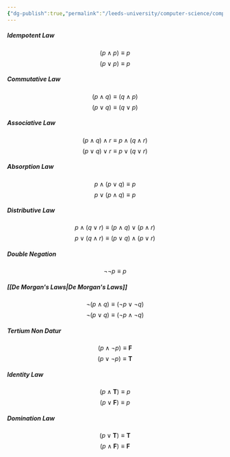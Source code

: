```yaml
---
{"dg-publish":true,"permalink":"/leeds-university/computer-science/compulsory-modules/fundamental-math-concepts/fundamentals-of-logic/propositional-logic/logical-laws/"}
---
```


##### Idempotent Law
$$ ( p \land p ) \equiv p $$
$$ ( p \lor p ) \equiv p $$
##### Commutative Law
$$ ( p \land q ) \equiv ( q \land p )$$
$$ ( p \lor q ) \equiv ( q \lor p )$$
##### Associative Law
$$ ( p \land q ) \land r \equiv p \land ( q \land r )$$
$$ ( p \lor q ) \lor r \equiv p \lor ( q \lor r )$$
##### Absorption Law
$$ p \land ( p \lor q ) \equiv p$$
$$ p \lor ( p \land q ) \equiv p$$
##### Distributive Law
$$ p \land ( q \lor r ) \equiv ( p \land q ) \lor ( p \land r ) $$
$$ p \lor ( q \land r ) \equiv ( p \lor q ) \land ( p \lor r ) $$
##### Double Negation
$$ \neg \neg p \equiv p $$
##### [[De Morgan's Laws\|De Morgan's Laws]]
$$ \neg ( p \land q ) \equiv ( \neg p \lor \neg q ) $$
$$ \neg ( p \lor q ) \equiv ( \neg p \land \neg q ) $$
##### Tertium Non Datur
$$ ( p \land \neg p ) \equiv \textbf{F} $$
$$ ( p \lor \neg p ) \equiv \textbf{T} $$
##### Identity Law
$$ ( p \land \textbf{T} ) \equiv p $$
$$ ( p \lor \textbf{F} ) \equiv p $$
##### Domination Law
$$ ( p \lor \textbf{T} ) \equiv \textbf{T} $$
$$ ( p \land \textbf{F} ) \equiv \textbf{F} $$
